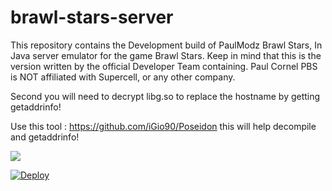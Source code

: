 # brawl-stars-server
This repository contains the Development build of PaulModz Brawl Stars, In Java server emulator for the game Brawl Stars. Keep in mind that this is the version written by the official Developer Team containing. Paul Cornel PBS is NOT affiliated with Supercell, or any other company. 

Second you will need to decrypt libg.so to replace the hostname by getting getaddrinfo!

Use this tool : https://github.com/iGio90/Poseidon this will help decompile and getaddrinfo!

![](https://media.discordapp.net/attachments/548833147866054657/550343381692448769/ss.png?width=400&height=235)

[![Deploy](https://www.herokucdn.com/deploy/button.svg)](https://heroku.com/deploy?template=https://github.com/heroku/node-js-getting-started)

